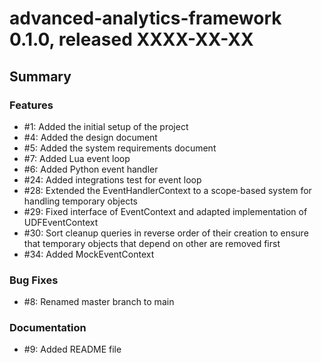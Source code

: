 # advanced-analytics-framework 0.1.0, released XXXX-XX-XX


## Summary


### Features

  - #1: Added the initial setup of the project
  - #4: Added the design document
  - #5: Added the system requirements document
  - #7: Added Lua event loop
  - #6: Added Python event handler
  - #24: Added integrations test for event loop
  - #28: Extended the EventHandlerContext to a scope-based system for handling temporary objects
  - #29: Fixed interface of EventContext and adapted implementation of UDFEventContext
  - #30: Sort cleanup queries in reverse order of their creation to ensure that temporary objects that depend on other are removed first
  - #34: Added MockEventContext
### Bug Fixes

  - #8: Renamed master branch to main
  
### Documentation

  - #9: Added README file
  